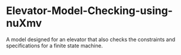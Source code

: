 # Elevator-Model-Checking-using-nuXmv
A model designed for an elevator  that also checks the constraints and specifications for a finite state machine.
